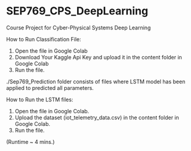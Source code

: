 # SEP769_CPS_DeepLearning
Course Project for Cyber-Physical Systems Deep Learning

How to Run Classification File:
1. Open the file in Google Colab
2. Download Your Kaggle Api Key and upload it in the content folder in Google Colab
3. Run the file.

./Sep769_Prediction folder consists of files where LSTM model has been applied to predicted all parameters.

How to Run the LSTM files:
1. Open the file in Google Colab.
2. Upload the dataset (iot_telemetry_data.csv) in the content folder in Google Colab.
3. Run the file.

(Runtime ~ 4 mins.)

